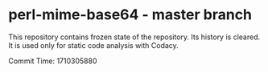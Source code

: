 # perl-mime-base64 - master branch

This repository contains frozen state of the repository.
Its history is cleared. It is used only for static code
analysis with Codacy.

Commit Time: 1710305880